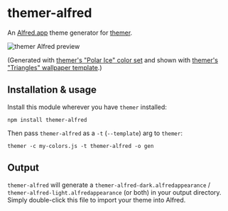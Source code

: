 # themer-alfred

An [Alfred.app](https://www.alfredapp.com/) theme generator for [themer](https://github.com/mjswensen/themer).

![themer Alfred preview](https://cdn.rawgit.com/mjswensen/themer/64dd8b7e/packages/themer-alfred/assets/themer-alfred-preview.png)

(Generated with [themer's "Polar Ice" color set](https://github.com/mjswensen/themer/tree/master/packages/themer-colors-polar-ice) and shown with [themer's "Triangles" wallpaper template](https://github.com/mjswensen/themer/tree/master/packages/themer-wallpaper-triangles).)

## Installation & usage

Install this module wherever you have `themer` installed:

    npm install themer-alfred

Then pass `themer-alfred` as a `-t` (`--template`) arg to `themer`:

    themer -c my-colors.js -t themer-alfred -o gen

## Output

`themer-alfred` will generate a `themer-alfred-dark.alfredappearance` / `themer-alfred-light.alfredappearance` (or both) in your output directory. Simply double-click this file to import your theme into Alfred.

